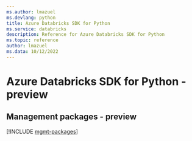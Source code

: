 ```yaml
---
ms.author: lmazuel
ms.devlang: python
title: Azure Databricks SDK for Python
ms.service: databricks
description: Reference for Azure Databricks SDK for Python
ms.topic: reference
author: lmazuel
ms.data: 10/12/2022
---
```

# Azure Databricks SDK for Python - preview

## Management packages - preview
[!INCLUDE [mgmt-packages](databricks-mgmt-index.md)]